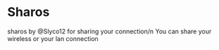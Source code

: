 # Sharos
sharos by @Slyco12 for sharing your connection/n
You can share your wireless or your lan connection
